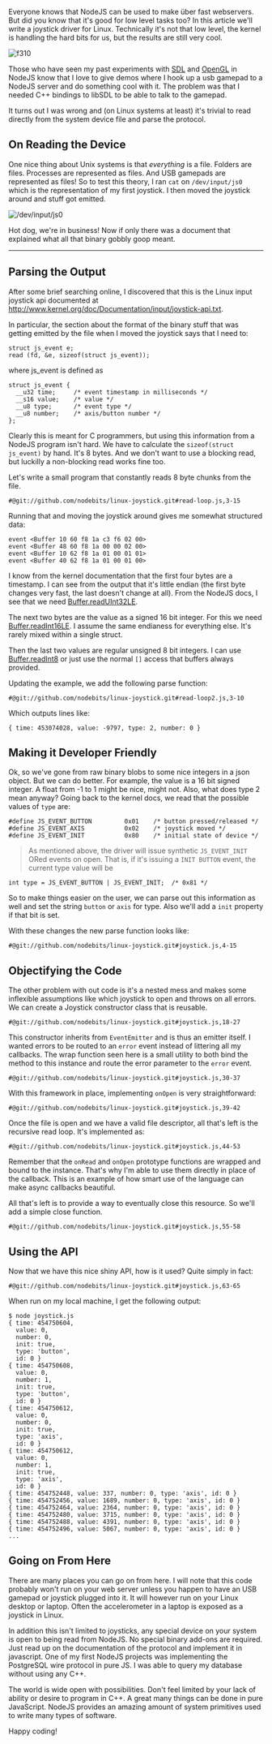 Everyone knows that NodeJS can be used to make  über fast webservers. But did
you know that it's good for low level tasks too?  In this article we'll write a
joystick driver for Linux. Technically it's not that low level, the kernel is
handling the hard bits for us, but the results are still very cool.

![f310](/linux-joystick/f310.png)

Those who have seen my past experiments with [SDL][] and [OpenGL][] in NodeJS know that I
love to give demos where I hook up a usb gamepad to a NodeJS server and do
something cool with it. The problem was that I needed C++ bindings to libSDL to
be able to talk to the gamepad.

It turns out I was wrong and (on Linux systems at least) it's trivial to read
directly from the system device file and parse the protocol.

## On Reading the Device

One nice thing about Unix systems is that *everything* is a file. Folders are
files. Processes are represented as files. And USB gamepads are represented as
files! So to test this theory, I ran `cat` on `/dev/input/js0` which is the
representation of my first joystick. I then moved the joystick around and stuff
got emitted.

![/dev/input/js0](/linux-joystick/js0.png)

Hot dog, we're in business!  Now if only there was a document that explained
what all that binary gobbly goop meant.

--------------------------------------------------------------------------------

## Parsing the Output

After some brief searching online, I discovered that this is the Linux input
joystick api documented at <http://www.kernel.org/doc/Documentation/input/joystick-api.txt>.

In particular, the section about the format of the binary stuff that was getting
emitted by the file when I moved the joystick says that I need to:

    struct js_event e;
    read (fd, &e, sizeof(struct js_event));

where js_event is defined as

    struct js_event {
      __u32 time;     /* event timestamp in milliseconds */
      __s16 value;    /* value */
      __u8 type;      /* event type */
      __u8 number;    /* axis/button number */
    };

Clearly this is meant for C programmers, but using this information from a
NodeJS program isn't hard. We have to calculate the `sizeof(struct js_event)` by
hand. It's 8 bytes. And we don't want to use a blocking read, but luckilly a
non-blocking read works fine too.

Let's write a small program that constantly reads 8 byte chunks from the file.

    #@git://github.com/nodebits/linux-joystick.git#read-loop.js,3-15

Running that and moving the joystick around gives me somewhat structured data:

    event <Buffer 10 60 f8 1a c3 f6 02 00>
    event <Buffer 48 60 f8 1a 00 00 02 00>
    event <Buffer 10 62 f8 1a 01 00 01 01>
    event <Buffer 40 62 f8 1a 01 00 01 00>

I know from the kernel documentation that the first four bytes are a timestamp.
I can see from the output that it's little endian (the first byte changes very
fast, the last doesn't change at all). From the NodeJS docs, I see that we need
[Buffer.readUInt32LE][].

The next two bytes are the value as a signed 16 bit integer. For this we need
[Buffer.readInt16LE][]. I assume the same endianess for everything else. It's
rarely mixed within a single struct.

Then the last two values are regular unsigned 8 bit integers. I can use
[Buffer.readInt8][] or just use the normal `[]` access that buffers always
provided.

Updating the example, we add the following parse function:

    #@git://github.com/nodebits/linux-joystick.git#read-loop2.js,3-10

Which outputs lines like:

    { time: 453074028, value: -9797, type: 2, number: 0 }

## Making it Developer Friendly

Ok, so we've gone from raw binary blobs to some nice integers in a json object.
But we can do better. For example, the value is a 16 bit signed integer. A
float from -1 to 1 might be nice, might not. Also, what does type 2 mean anyway?
Going back to the kernel docs, we read that the possible values of `type` are:

    #define JS_EVENT_BUTTON         0x01    /* button pressed/released */
    #define JS_EVENT_AXIS           0x02    /* joystick moved */
    #define JS_EVENT_INIT           0x80    /* initial state of device */

> As mentioned above, the driver will issue synthetic `JS_EVENT_INIT` ORed
> events on open. That is, if it's issuing a `INIT BUTTON` event, the
> current type value will be

    int type = JS_EVENT_BUTTON | JS_EVENT_INIT;  /* 0x81 */

So to make things easier on the user, we can parse out this information as well
and set the string `button` or `axis` for type. Also we'll add a `init`
property if that bit is set.

With these changes the new parse function looks like:

    #@git://github.com/nodebits/linux-joystick.git#joystick.js,4-15

## Objectifying the Code

The other problem with out code is it's a nested mess and makes some inflexible
assumptions like which joystick to open and throws on all errors. We can create
a Joystick constructor class that is reusable.

    #@git://github.com/nodebits/linux-joystick.git#joystick.js,18-27

This constructor inherits from `EventEmitter` and is thus an emitter itself. I
wanted errors to be routed to an `error` event instead of littering all my
callbacks. The wrap function seen here is a small utility to both bind the
method to this instance and route the error parameter to the `error` event.

    #@git://github.com/nodebits/linux-joystick.git#joystick.js,30-37

With this framework in place, implementing `onOpen` is very straightforward:

    #@git://github.com/nodebits/linux-joystick.git#joystick.js,39-42

Once the file is open and we have a valid file descriptor, all that's left is
the recursive read loop. It's implemented as:

    #@git://github.com/nodebits/linux-joystick.git#joystick.js,44-53

Remember that the `onRead` and `onOpen` prototype functions are wrapped and
bound to the instance. That's why I'm able to use them directly in place of the
callback. This is an example of how smart use of the language can make async
callbacks beautiful.

All that's left is to provide a way to eventually close this resource. So we'll
add a simple close function.

    #@git://github.com/nodebits/linux-joystick.git#joystick.js,55-58

## Using the API

Now that we have this nice shiny API, how is it used? Quite simply in fact:

    #@git://github.com/nodebits/linux-joystick.git#joystick.js,63-65

When run on my local machine, I get the following output:

    $ node joystick.js
    { time: 454750604,
      value: 0,
      number: 0,
      init: true,
      type: 'button',
      id: 0 }
    { time: 454750608,
      value: 0,
      number: 1,
      init: true,
      type: 'button',
      id: 0 }
    { time: 454750612,
      value: 0,
      number: 0,
      init: true,
      type: 'axis',
      id: 0 }
    { time: 454750612,
      value: 0,
      number: 1,
      init: true,
      type: 'axis',
      id: 0 }
    { time: 454752448, value: 337, number: 0, type: 'axis', id: 0 }
    { time: 454752456, value: 1689, number: 0, type: 'axis', id: 0 }
    { time: 454752464, value: 2364, number: 0, type: 'axis', id: 0 }
    { time: 454752480, value: 3715, number: 0, type: 'axis', id: 0 }
    { time: 454752488, value: 4391, number: 0, type: 'axis', id: 0 }
    { time: 454752496, value: 5067, number: 0, type: 'axis', id: 0 }
    ...

## Going on From Here

There are many places you can go on from here. I will note that this code
probably won't run on your web server unless you happen to have an USB gamepad
or joystick plugged into it. It will however run on your Linux desktop or
laptop. Often the accelerometer in a laptop is exposed as a joystick in Linux.

In addition this isn't limited to joysticks, any special device on your system
is open to being read from NodeJS. No special binary add-ons are required. Just
read up on the documentation of the protocol and implement it in javascript. One
of my first NodeJS projects was implementing the PostgreSQL wire protocol in
pure JS. I was able to query my database without using any C++.

The world is wide open with possibilities. Don't feel limited by your lack of
ability or desire to program in C++. A great many things can be done in pure
JavaScript. NodeJS provides an amazing amount of system primitives used to write
many types of software.

Happy coding!

[SDL]: https://github.com/creationix/node-sdl
[OpenGL]: https://github.com/creationix/webgl-sdl
[Buffer.readUInt32LE]: http://nodemanual.org/latest/nodejs_ref_guide/buffer.html#Buffer.readUInt32LE
[Buffer.readInt16LE]: http://nodemanual.org/latest/nodejs_ref_guide/buffer.html#Buffer.readInt16LE
[Buffer.readInt8]: http://nodemanual.org/latest/nodejs_ref_guide/buffer.html#Buffer.readInt8

